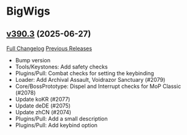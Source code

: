 # BigWigs

## [v390.3](https://github.com/BigWigsMods/BigWigs/tree/v390.3) (2025-06-27)
[Full Changelog](https://github.com/BigWigsMods/BigWigs/compare/v390.2...v390.3) [Previous Releases](https://github.com/BigWigsMods/BigWigs/releases)

- Bump version  
- Tools/Keystones: Add safety checks  
- Plugins/Pull: Combat checks for setting the keybinding  
- Loader: Add Archival Assault, Voidrazor Sanctuary (#2079)  
- Core/BossPrototype: Dispel and Interrupt checks for MoP Classic (#2078)  
- Update koKR (#2077)  
- Update deDE (#2075)  
- Update zhCN (#2074)  
- Plugins/Pull: Add a small description  
- Plugins/Pull: Add keybind option  
